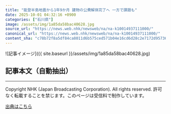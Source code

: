 ```yaml
---
title: "能登半島地震から1年9か月 建物の公費解体完了へ 一方で課題も"
date: 2025-10-01 04:32:16 +0900
categories: ["石川県"]
image: /assets/img/1a85da58bac40628.jpg
source_url: "https://news.web.nhk/newsweb/na/na-k10014937111000/"
canonical_url: "https://news.web.nhk/newsweb/na/na-k10014937111000/"
content_sha: "c78b72f8a5df84ca8011d6b575ced571b04e16cd6d28c2e7172d95736fcca07e"
---
```


![記事イメージ]({{ site.baseurl }}/assets/img/1a85da58bac40628.jpg)

## 記事本文（自動抽出）
<div><div class="_13tndsj2"><nav aria-label="フッターサイトナビゲーション" class="_13tndsj4"></nav><hr class="esl7kn2s esl7kn1l esl7kn1n _14xli2ae"><p class="esl7kn2s esl7kn1m esl7kn1o _1yvk0f68 _1lugom81">Copyright NHK (Japan Broadcasting Corporation). All rights reserved. 許可なく転載することを禁じます。このページは受信料で制作しています。</p></div></div>

[出典はこちら](https://news.web.nhk/newsweb/na/na-k10014937111000/)
